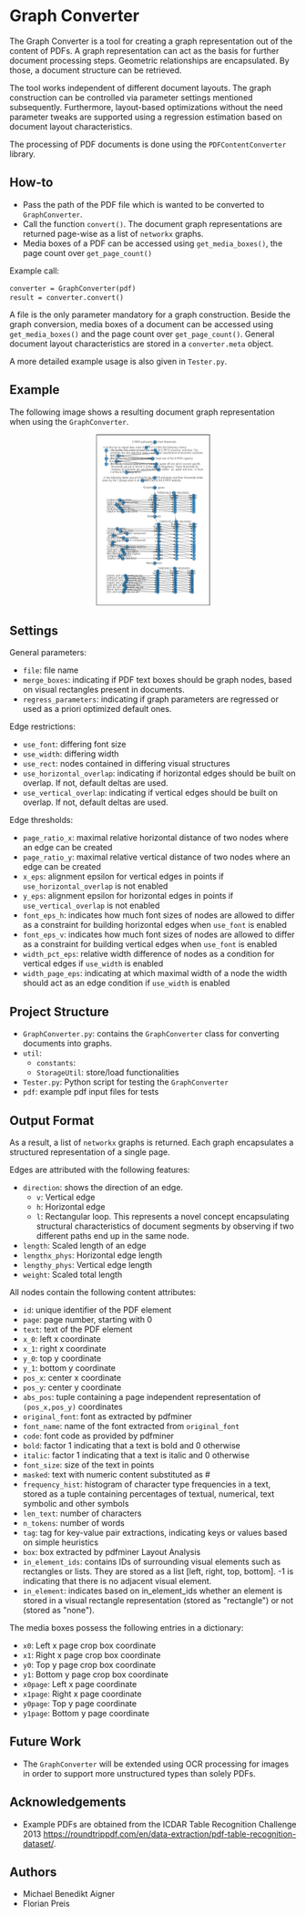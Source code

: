 # Graph Converter

The Graph Converter is a tool for creating a graph representation out of the content of PDFs.
A graph representation can act as the basis for further document processing steps.
Geometric relationships are encapsulated. By those, a document structure can be retrieved.

The tool works independent of different document layouts.
The graph construction can be controlled via parameter settings mentioned subsequently.
Furthermore, layout-based optimizations without the need parameter tweaks are supported using a regression estimation based on document layout characteristics.

The processing of PDF documents is done using the ```PDFContentConverter``` library.

## How-to

* Pass the path of the PDF file which is wanted to be converted to ```GraphConverter```.
* Call the function ```convert()```. The document graph representations are returned page-wise as a list of ```networkx``` graphs.
* Media boxes of a PDF can be accessed using ```get_media_boxes()```, the page count over ```get_page_count()```

Example call: 

    converter = GraphConverter(pdf)
    result = converter.convert()

A file is the only parameter mandatory for a graph construction.
Beside the graph conversion, media boxes of a document can be accessed using ```get_media_boxes()``` and the page count over ```get_page_count()```.
General document layout characteristics are stored in a ```converter.meta``` object.

A more detailed example usage is also given in ```Tester.py```.

## Example

The following image shows a resulting document graph representation when using the ```GraphConverter```.

<center><img src="./documentation/visibility_graph.png", height="300", width="200" /></center>


## Settings

General parameters:

* ```file```: file name
* ```merge_boxes```: indicating if PDF text boxes should be graph nodes, based on visual rectangles present in documents.
* ```regress_parameters```: indicating if graph parameters are regressed or used as a priori optimized default ones.

Edge restrictions:

* ```use_font```: differing font size
* ```use_width```: differing width
* ```use_rect```: nodes contained in differing visual structures
* ```use_horizontal_overlap```: indicating if horizontal edges should be built on overlap. If not, default deltas are used.
* ```use_vertical_overlap```: indicating if vertical edges should be built on overlap. If not, default deltas are used.

Edge thresholds:

* ```page_ratio_x```: maximal relative horizontal distance of two nodes where an edge can be created
* ```page_ratio_y```: maximal relative vertical distance of two nodes where an edge can be created
* ```x_eps```: alignment epsilon for vertical edges in points if ```use_horizontal_overlap``` is not enabled
* ```y_eps```: alignment epsilon for horizontal edges in points if ```use_vertical_overlap``` is not enabled
* ```font_eps_h```: indicates how much font sizes of nodes are allowed to differ as a constraint for building horizontal edges when ```use_font``` is enabled
* ```font_eps_v```: indicates how much font sizes of nodes are allowed to differ as a constraint for building vertical edges when ```use_font``` is enabled
* ```width_pct_eps```: relative width difference of nodes as a condition for vertical edges if ```use_width``` is enabled
* ```width_page_eps```: indicating at which maximal width of a node the width should act as an edge condition if ```use_width``` is enabled

## Project Structure

* ```GraphConverter.py```: contains the ```GraphConverter``` class for converting documents into graphs.
* ```util```:
  * ```constants```: 
  * ```StorageUtil```: store/load functionalities
* ```Tester.py```: Python script for testing the ```GraphConverter```
* ```pdf```: example pdf input files for tests

## Output Format

As a result, a list of ```networkx``` graphs is returned.
Each graph encapsulates a structured representation of a single page.

Edges are attributed with the following features:

* ```direction```: shows the direction of an edge.
    * ```v```: Vertical edge
    * ```h```: Horizontal edge
    * ```l```: Rectangular loop. This represents a novel concept encapsulating structural characteristics of document segments by observing if two different paths end up in the same node.
* ```length```: Scaled length of an edge
* ```lengthx_phys```: Horizontal edge length
* ```lengthy_phys```: Vertical edge length
* ```weight```: Scaled total length

All nodes contain the following content attributes:

* ```id```: unique identifier of the PDF element
* ```page```: page number, starting with 0
* ```text```: text of the PDF element
* ```x_0```: left x coordinate
* ```x_1```: right x coordinate
* ```y_0```: top y coordinate
* ```y_1```: bottom y coordinate
* ```pos_x```: center x coordinate
* ```pos_y```: center y coordinate
* ```abs_pos```: tuple containing a page independent representation of ```(pos_x,pos_y)``` coordinates
* ```original_font```: font as extracted by pdfminer
* ```font_name```: name of the font extracted from ```original_font```
* ```code```: font code as provided by pdfminer
* ```bold```: factor 1 indicating that a text is bold and 0 otherwise
* ```italic```: factor 1 indicating that a text is italic and 0 otherwise
* ```font_size```: size of the text in points
* ```masked```: text with numeric content substituted as #
* ```frequency_hist```: histogram of character type frequencies in a text, stored as a tuple containing percentages of textual, numerical, text symbolic and other symbols
* ```len_text```: number of characters
* ```n_tokens```: number of words
* ```tag```: tag for key-value pair extractions, indicating keys or values based on simple heuristics
* ```box```: box extracted by pdfminer Layout Analysis
* ```in_element_ids```: contains IDs of surrounding visual elements such as rectangles or lists. They are stored as a list [left, right, top, bottom]. -1 is indicating that there is no adjacent visual element.
* ```in_element```: indicates based on in_element_ids whether an element is stored in a visual rectangle representation (stored as "rectangle") or not (stored as "none").

The media boxes possess the following entries in a dictionary:

* ```x0```: Left x page crop box coordinate
* ```x1```: Right x page crop box coordinate
* ```y0```: Top y page crop box coordinate
* ```y1```: Bottom y page crop box coordinate
* ```x0page```: Left x page coordinate
* ```x1page```: Right x page coordinate
* ```y0page```: Top y page coordinate
* ```y1page```: Bottom y page coordinate


## Future Work

* The ```GraphConverter``` will be extended using OCR processing for images in order to support more unstructured types than solely PDFs.

## Acknowledgements

* Example PDFs are obtained from the ICDAR Table Recognition Challenge 2013 https://roundtrippdf.com/en/data-extraction/pdf-table-recognition-dataset/.

## Authors

* Michael Benedikt Aigner
* Florian Preis

